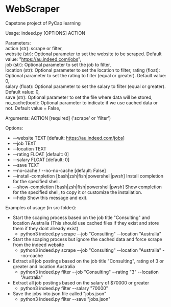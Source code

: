 # WebScraper
Capstone project of PyCap learning

Usage: indeed.py [OPTIONS] ACTION

  Parameters:     
  action (str): scrape or filter,     
  website (str): Optional parameter to set the website to be scraped. Default value: "https://au.indeed.com/jobs",     
  job (str): Optional parameter to set the job to filter,     
  location (str): Optional parameter to set the location to filter, 
  rating (float): Optional parameter to set the rating to filter (equal or greater). Default value: 0,     
  salary (float): Optional parameter to set the salary to filter (equal or greater). Default value: 0,  
  save (str): Optional parameter to set the file where data will be stored,     
  no_cache(bool): Optional parameter to indicate if we use cached data or not. Default value = False,

Arguments:
  ACTION  [required] ('scrape' or 'filter')

Options:
  
  - --website TEXT                  [default: https://au.indeed.com/jobs]
  - --job TEXT
  - --location TEXT
  - --rating FLOAT                  [default: 0]
  - --salary FLOAT                  [default: 0]
  - --save TEXT
  - --no-cache / --no-no-cache      [default: False]
  - --install-completion [bash|zsh|fish|powershell|pwsh]
                                  Install completion for the specified shell.
  - --show-completion [bash|zsh|fish|powershell|pwsh]
                                  Show completion for the specified shell, to
                                  copy it or customize the installation.
  - --help                          Show this message and exit.


Examples of usage (in src folder):

- Start the scaping process based on the job title "Consulting" and location Australia (This should use cached files if they exist and store them if they dont already exist)	
  -  python3 indeed.py scrape --job "Consulting" --location "Australia"
- Start the scaping process but ignore the cached data and force scrape from the indeed website	
  -  python3 indeed.py scrape --job "Consulting" --location "Australia" --no-cache
- Extract all job postings based on the job title "Consulting", rating of 3 or greater and location Australia	
  -  python3 indeed.py filter --job "Consulting" --rating "3" --location "Australia"
- Extract all job postings based on the salary of $70000 or greater	
  - python3 indeed.py filter --salary "70000"
- Save the jobs into json file called "jobs.json"	
  - python3 indeed.py filter --save "jobs.json"
